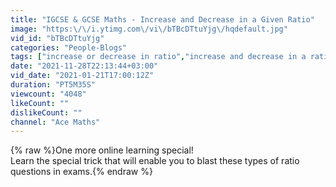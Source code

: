 ```yaml
---
title: "IGCSE & GCSE Maths - Increase and Decrease in a Given Ratio"
image: "https:\/\/i.ytimg.com\/vi\/bTBcDTtuYjg\/hqdefault.jpg"
vid_id: "bTBcDTtuYjg"
categories: "People-Blogs"
tags: ["increase or decrease in ratio","increase and decrease in a ratio","ratio"]
date: "2021-11-28T22:13:44+03:00"
vid_date: "2021-01-21T17:00:12Z"
duration: "PT5M35S"
viewcount: "4048"
likeCount: ""
dislikeCount: ""
channel: "Ace Maths"
---
```

{% raw %}One more online learning special!<br />Learn the special trick that will enable you to blast these types of ratio questions in exams.{% endraw %}
